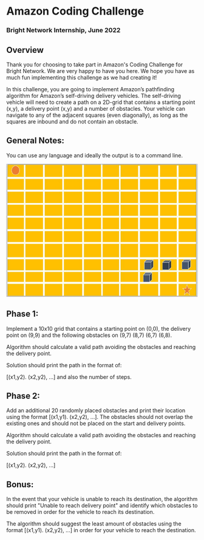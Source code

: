 # Amazon Coding Challenge
### Bright Network Internship, June 2022
## Overview 
Thank you for choosing to take part in Amazon's Coding Challenge for Bright Network. We are very happy to have you here. We hope you have as much fun implementing this challenge as we had creating it!

In this challenge, you are going to implement Amazon’s pathfinding algorithm for Amazon’s self-driving delivery vehicles. The self-driving vehicle will need to create a path on a 2D-grid that contains a starting point (x,y), a delivery point (x,y) and a number of obstacles. Your vehicle can navigate to any of the adjacent squares (even diagonally), as long as the squares are inbound and do not contain an obstacle.

## General Notes: 
You can use any language and ideally the output is to a command line.
<p align="center">
  <img src="image.JPG" width="650" height="350" />
</p>

## Phase 1:
Implement a 10x10 grid that contains a starting point on (0,0), the delivery point on (9,9) and the following obstacles on (9,7) (8,7) (6,7) (6,8).

Algorithm should calculate a valid path avoiding the obstacles and reaching the delivery point.

Solution should print the path in the format of:

[(x1,y2). (x2,y2), ...] and also the number of steps.

## Phase 2:
Add an additional 20 randomly placed obstacles and print their location using the format [(x1,y1). (x2,y2), ...]. The obstacles should not overlap the existing ones and should not be placed on the start and delivery points.

Algorithm should calculate a valid path avoiding the obstacles and reaching the delivery point.

Solution should print the path in the format of:

[(x1,y2). (x2,y2), ...]

## Bonus:
In the event that your vehicle is unable to reach its destination, the algorithm should print "Unable to reach delivery point" and identify which obstacles to be removed in order for the vehicle to reach its destination.

The algorithm should suggest the least amount of obstacles using the format [(x1,y1). (x2,y2), ...] in order for your vehicle to reach the destination.
